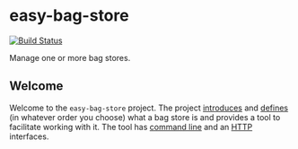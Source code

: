 easy-bag-store
==============
[![Build Status](https://travis-ci.org/DANS-KNAW/easy-bag-store.png?branch=master)](https://travis-ci.org/DANS-KNAW/easy-bag-store)

Manage one or more bag stores.

Welcome
-------

Welcome to the `easy-bag-store` project. The project [introduces] and [defines] (in whatever order you
choose) what a bag store is and provides a tool to facilitate working with it. The tool has 
[command line] and an [HTTP] interfaces.


[introduces]: https://dans-knaw.github.io/easy-bag-store/tutorial.html
[defines]: https://dans-knaw.github.io/easy-bag-store/definitions.html
[command line]: https://dans-knaw.github.io/easy-bag-store/index.html
[HTTP]: https://dans-knaw.github.io/easy-bag-store/to-api.html
